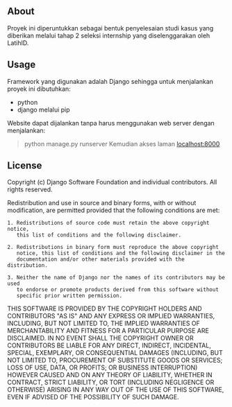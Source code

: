 ## About

Proyek ini diperuntukkan sebagai bentuk penyelesaian studi kasus yang diberikan melalui tahap 2 seleksi internship yang diselenggarakan oleh LatihID.

## Usage

Framework yang digunakan adalah Django sehingga untuk menjalankan proyek ini dibutuhkan:
- python
- django melalui pip

Website dapat dijalankan tanpa harus menggunakan web server dengan menjalankan:
> python manage.py runserver
Kemudian akses laman [localhost:8000](http://localhost:8000)

## License

Copyright (c) Django Software Foundation and individual contributors.
All rights reserved.

Redistribution and use in source and binary forms, with or without modification,
are permitted provided that the following conditions are met:

    1. Redistributions of source code must retain the above copyright notice,
       this list of conditions and the following disclaimer.

    2. Redistributions in binary form must reproduce the above copyright
       notice, this list of conditions and the following disclaimer in the
       documentation and/or other materials provided with the distribution.

    3. Neither the name of Django nor the names of its contributors may be used
       to endorse or promote products derived from this software without
       specific prior written permission.

THIS SOFTWARE IS PROVIDED BY THE COPYRIGHT HOLDERS AND CONTRIBUTORS "AS IS" AND
ANY EXPRESS OR IMPLIED WARRANTIES, INCLUDING, BUT NOT LIMITED TO, THE IMPLIED
WARRANTIES OF MERCHANTABILITY AND FITNESS FOR A PARTICULAR PURPOSE ARE
DISCLAIMED. IN NO EVENT SHALL THE COPYRIGHT OWNER OR CONTRIBUTORS BE LIABLE FOR
ANY DIRECT, INDIRECT, INCIDENTAL, SPECIAL, EXEMPLARY, OR CONSEQUENTIAL DAMAGES
(INCLUDING, BUT NOT LIMITED TO, PROCUREMENT OF SUBSTITUTE GOODS OR SERVICES;
LOSS OF USE, DATA, OR PROFITS; OR BUSINESS INTERRUPTION) HOWEVER CAUSED AND ON
ANY THEORY OF LIABILITY, WHETHER IN CONTRACT, STRICT LIABILITY, OR TORT
(INCLUDING NEGLIGENCE OR OTHERWISE) ARISING IN ANY WAY OUT OF THE USE OF THIS
SOFTWARE, EVEN IF ADVISED OF THE POSSIBILITY OF SUCH DAMAGE.